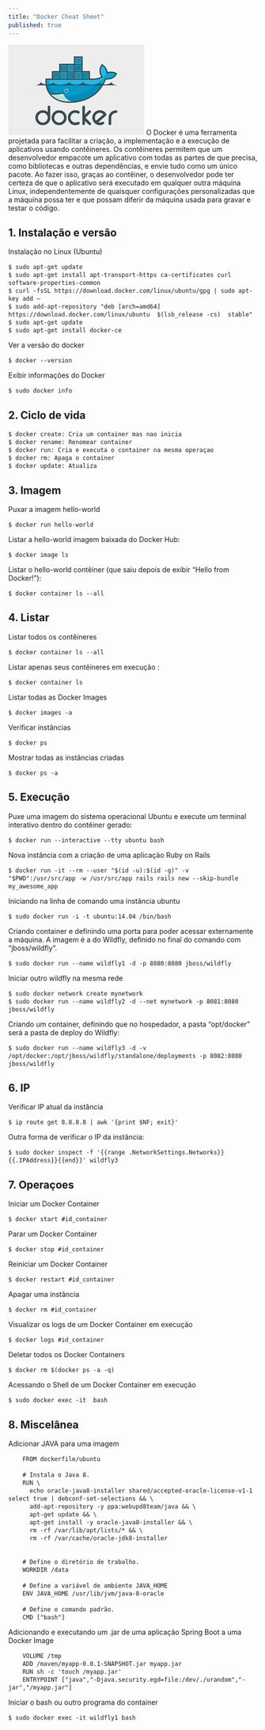 ```yaml
---
title: "Docker Cheat Sheet"
published: true
---
```


![alt text](https://raw.githubusercontent.com/fabiodamas/fabiodamas.github.io/master/_posts/images/docker.png "Docker Cheat Sheet") O Docker é uma ferramenta projetada para facilitar a criação, a implementação e a execução de aplicativos usando contêineres. Os contêineres permitem que um desenvolvedor empacote um aplicativo com todas as partes de que precisa, como bibliotecas e outras dependências, e envie tudo como um único pacote. 
Ao fazer isso, graças ao contêiner, o desenvolvedor pode ter certeza de que o aplicativo será executado em qualquer outra máquina Linux, independentemente de quaisquer configurações personalizadas que a máquina possa ter e que possam diferir da máquina usada para gravar e testar o código.

## 1. Instalação e versão
Instalação no Linux (Ubuntu)
```console
$ sudo apt-get update 
$ sudo apt-get install apt-transport-https ca-certificates curl software-properties-common
$ curl -fsSL https://download.docker.com/linux/ubuntu/gpg | sudo apt-key add –
$ sudo add-apt-repository "deb [arch=amd64] https://download.docker.com/linux/ubuntu  $(lsb_release -cs)  stable" 
$ sudo apt-get update
$ sudo apt-get install docker-ce
```

Ver a versão do docker
```console 
$ docker --version
```

Exibir informações do Docker
```console 
$ sudo docker info
```

## 2. Ciclo de vida
```console 
$ docker create: Cria um container mas nao inicia
$ docker rename: Renomear container
$ docker run: Cria e executa o container na mesma operaçao
$ docker rm: Apaga o container
$ docker update: Atualiza
```

## 3. Imagem
Puxar a imagem hello-world
```console 
$ docker run hello-world
```

Listar a hello-world imagem baixada do Docker Hub:
```console 
$ docker image ls
```

Listar o hello-world contêiner (que saiu depois de exibir “Hello from Docker!”):
```console 
$ docker container ls --all
```

## 4. Listar
Listar todos os contêineres 
```console 
$ docker container ls --all
```

Listar apenas seus contêineres em execução :
```console 
$ docker container ls
```

Listar todas as Docker Images
```console 
$ docker images -a
```

Verificar instâncias
```console 
$ docker ps
```

Mostrar todas as instâncias criadas
```console 
$ docker ps ­-a
```

## 5. Execução
Puxe uma imagem do sistema operacional Ubuntu e execute um terminal interativo dentro do contêiner gerado:
```console 
$ docker run --interactive --tty ubuntu bash
```

Nova instância com a criação de uma aplicação Ruby on Rails
```console 
$ docker run -it --rm --user "$(id -u):$(id -g)" -v "$PWD":/usr/src/app -w /usr/src/app rails rails new --skip-bundle my_awesome_app
```

Iniciando na linha de comando uma instância ubuntu
```console 
$ sudo docker run -i -t ubuntu:14.04 /bin/bash
```

Criando container e definindo uma porta para poder acessar externamente a máquina. A imagem é a do Wildfly, definido no final do comando com “jboss/wildfly”.
```console 
$ sudo docker run --name wildfly1 -d -p 8080:8080 jboss/wildfly
```

Iniciar outro wildfly na mesma rede
```console 
$ sudo docker network create mynetwork
$ sudo docker run --name wildfly2 -d --net mynetwork -p 8081:8080 jboss/wildfly
```

Criando um container, definindo que no hospedador, a pasta “opt/docker” será a pasta de deploy do Wildfly:
```console 
$ sudo docker run --name wildfly3 -d -v /opt/docker:/opt/jboss/wildfly/standalone/deployments -p 8082:8080 jboss/wildfly
```

## 6. IP
Verificar IP atual da instância
```console 
$ ip route get 8.8.8.8 | awk '{print $NF; exit}'
```

Outra forma de verificar o IP da instância:
```console 
$ sudo docker inspect -f '{{range .NetworkSettings.Networks}}{{.IPAddress}}{{end}}' wildfly3
```

## 7. Operaçoes
Iniciar um Docker Container
```console 
$ docker start #id_container
```

Parar um Docker Container
```console 
$ docker stop #id_container
```

Reiniciar um Docker Container
```console 
$ docker restart #id_container
```

Apagar uma instância
```console 
$ docker rm #id_container
```

Visualizar os logs de um Docker Container em execução
```console 
$ docker logs #id_container
```

Deletar todos os Docker Containers
```console 
$ docker rm $(docker ps -a -q)
```

Acessando o Shell de um Docker Container em execução
```console 
$ sudo docker exec -it  bash
```

## 8. Miscelânea
Adicionar JAVA para uma imagem
```console 
    FROM dockerfile/ubuntu
 
    # Instala o Java 8.
    RUN \
      echo oracle-java8-installer shared/accepted-oracle-license-v1-1 select true | debconf-set-selections && \
      add-apt-repository -y ppa:webupd8team/java && \
      apt-get update && \
      apt-get install -y oracle-java8-installer && \
      rm -rf /var/lib/apt/lists/* && \
      rm -rf /var/cache/oracle-jdk8-installer
    
    
    # Define o diretório de trabalho.
    WORKDIR /data
    
    # Define a variável de ambiente JAVA_HOME
    ENV JAVA_HOME /usr/lib/jvm/java-8-oracle
    
    # Define o comando padrão.
    CMD ["bash"]
```

Adicionando e executando um .jar de uma aplicação Spring Boot a uma Docker Image
```console 
    VOLUME /tmp
    ADD /maven/myapp-0.0.1-SNAPSHOT.jar myapp.jar
    RUN sh -c 'touch /myapp.jar'
    ENTRYPOINT ["java","-Djava.security.egd=file:/dev/./urandom","-jar","/myapp.jar"]
```

Iniciar o bash ou outro programa do container
```console 
$ sudo docker exec -it wildfly1 bash
```



